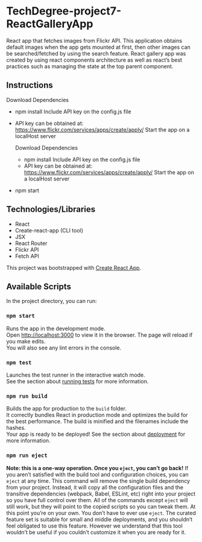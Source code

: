 # TechDegree-project7-ReactGalleryApp
 
React app that fetches images from Flickr API. This application obtains default images when the app  gets mounted at first, then other images can be searched/fetched by using the search feature. React gallery app was created by using react components architecture as well as react’s best practices such as managing the state at the top parent component.

## Instructions
Download Dependencies
  - npm install
Include API key on the config.js file
  - API key can be obtained at: https://www.flickr.com/services/apps/create/apply/
Start the app on a localHost server

    Download Dependencies
      - npm install
    Include API key on the config.js file
      - API key can be obtained at: https://www.flickr.com/services/apps/create/apply/
    Start the app on a localHost server
  - npm start

## Technologies/Libraries
  - React
  - Create-react-app (CLI tool)
  - JSX
  - React Router
  - Flickr API
  - Fetch API
  
This project was bootstrapped with [Create React App](https://github.com/facebook/create-react-app).
## Available Scripts
In the project directory, you can run:
### `npm start`
Runs the app in the development mode.<br />
Open [http://localhost:3000](http://localhost:3000) to view it in the browser.
The page will reload if you make edits.<br />
You will also see any lint errors in the console.
### `npm test`
Launches the test runner in the interactive watch mode.<br />
See the section about [running tests](https://facebook.github.io/create-react-app/docs/running-tests) for more information.
### `npm run build`
Builds the app for production to the `build` folder.<br />
It correctly bundles React in production mode and optimizes the build for the best performance.
The build is minified and the filenames include the hashes.<br />
Your app is ready to be deployed!
See the section about [deployment](https://facebook.github.io/create-react-app/docs/deployment) for more information.
### `npm run eject`
**Note: this is a one-way operation. Once you `eject`, you can’t go back!**
If you aren’t satisfied with the build tool and configuration choices, you can `eject` at any time. This command will remove the single build dependency from your project.
Instead, it will copy all the configuration files and the transitive dependencies (webpack, Babel, ESLint, etc) right into your project so you have full control over them. All of the commands except `eject` will still work, but they will point to the copied scripts so you can tweak them. At this point you’re on your own.
You don’t have to ever use `eject`. The curated feature set is suitable for small and middle deployments, and you shouldn’t feel obligated to use this feature. However we understand that this tool wouldn’t be useful if you couldn’t customize it when you are ready for it.
